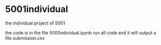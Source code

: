 # 5001individual
the individual project of 5001

the code is in the file 5001individual.ipynb
run all code and it will output a file submission.csv
